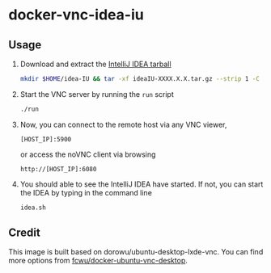 # docker-vnc-idea-iu

## Usage

1. Download and extract the [IntelliJ IDEA tarball](https://www.jetbrains.com/idea/download/#section=linux)
   ```bash
   mkdir $HOME/idea-IU && tar -xf ideaIU-XXXX.X.X.tar.gz --strip 1 -C $HOME/idea-IU
   ```

2. Start the VNC server by running the `run` script
   ```bash
   ./run
   ```

3. Now, you can connect to the remote host via any VNC viewer,

   `[HOST_IP]:5900`

   or access the noVNC client via browsing

   `http://[HOST_IP]:6080`

4. You should able to see the IntelliJ IDEA have started. If not, you can start the IDEA by typing in the command line
   ```bash
   idea.sh
   ```

## Credit

This image is built based on dorowu/ubuntu-desktop-lxde-vnc. You can find more options from [fcwu/docker-ubuntu-vnc-desktop](https://github.com/fcwu/docker-ubuntu-vnc-desktop).
